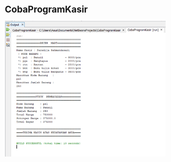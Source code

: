 # CobaProgramKasir
![alt text](https://github.com/FaradilaRahmandasari/CobaProgramKasir/blob/master/output.PNG)
